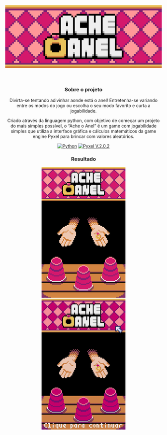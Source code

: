 <div align="center">
<header>
<img src="img/icon.png" type="image/png" alt="Ache O Anel Icon">
</header>



<div>
  <h3>Sobre o projeto</h3>


<p>Divirta-se tentando adivinhar aonde está o anel!
Entretenha-se variando entre os modos do jogo ou escolha o seu modo favorito e curta a jogabilidade.</p>

<p>Criado através da linguagem python, com objetivo de começar um projeto do mais simples possível, o “Ache o Anel” é um game com jogabilidade simples que utiliza a interface gráfica e cálculos matemáticos da game engine Pyxel para brincar com valores aleatórios.</p>

<p>
<a href="https://www.python.org/">
  <img src="https://img.shields.io/badge/Python-3776AB?style=for-the-badge&logo=python&logoColor=white" alt="Python" ></a>
<a href="https://github.com/kitao/pyxel">
  <img src="https://img.shields.io/badge/Pyxel-v2.0.2-blue?style=for-the-badge&logo=python&logoColor=white" alt="Pyxel V.2.0.2" ></a>
</p>
</div>

<div>
  <h3>Resultado</h3>
  <figure>
    <img src="img/interface.png" type="image/png" alt="Interface do Game">
   <img src="img/Ache O Anel.gif" type="image/gif" alt="Game gif" width=270px>
  </figure>
</div>
</div>

